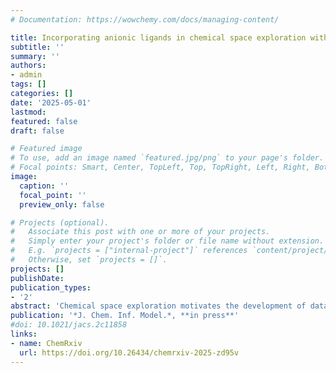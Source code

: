 ```yaml
---
# Documentation: https://wowchemy.com/docs/managing-content/

title: Incorporating anionic ligands in chemical space exploration with new ligand additivity relationships
subtitle: ''
summary: ''
authors:
- admin
tags: []
categories: []
date: '2025-05-01'
lastmod: 
featured: false
draft: false

# Featured image
# To use, add an image named `featured.jpg/png` to your page's folder.
# Focal points: Smart, Center, TopLeft, Top, TopRight, Left, Right, BottomLeft, Bottom, BottomRight.
image:
  caption: ''
  focal_point: ''
  preview_only: false

# Projects (optional).
#   Associate this post with one or more of your projects.
#   Simply enter your project's folder or file name without extension.
#   E.g. `projects = ["internal-project"]` references `content/project/deep-learning/index.md`.
#   Otherwise, set `projects = []`.
projects: []
publishDate: 
publication_types:
- '2'
abstract: 'Chemical space exploration motivates the development of data-driven models that bypass explicit computation or experiment. Cost-efficient strategies include the concept of additivity via the many-body expansion that treats a molecule as the sum of its parts. In the context of transition metal chemistry, ligand-wise additivity has been established as a powerful tool to infer the properties of heteroleptic transition metal complexes (TMCs) from homoleptic TMCs to excellent accuracy, including spin-splitting, orbital energies, and reaction energies. Nevertheless, this framework is incompatible with anionic ligands, because a stable homoleptic, polyanionic parent complex cannot be simulated readily. Here, I explore alternative approaches, first identifying the limits of stability of heteroleptic TMCs when successive Cl- anions are added in representative complexes formed with neutral H2O and CO ligands. I establish that expected linear relationships are preserved, albeit not as strongly as in complexes with neutral ligands. I propose data-efficient interpolation and extrapolation schemes for TMCs that achieve root mean square errors as low as 0.15–0.36 eV on HOMO/LUMO levels and gaps or ionization potentials and electron affinities and 4 kcal/mol on adiabatic spin-splitting energies for Fe(II) complexes. I show that this approach generalizes well across TMCs with 14 other 3d, 4d, and 5d metals. Finally, I extend this approach to predict properties of thousands of binary and ternary Fe(II) or Zn(II) complexes involving a single neutral ligand and up to two unique anionic ligands by leveraging a handful of calculations. I show how this interpolated space can be used to infer the limits of stable and valid complexes and to discover complexes with novel properties.'
publication: '*J. Chem. Inf. Model.*, **in press**'
#doi: 10.1021/jacs.2c11858
links:
- name: ChemRxiv
  url: https://doi.org/10.26434/chemrxiv-2025-zd95v
---
```

